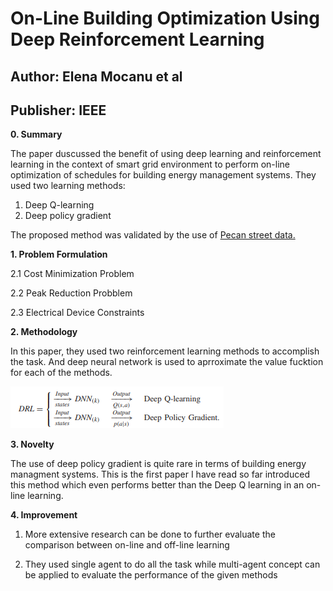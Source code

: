 # On-Line Building Optimization Using Deep Reinforcement Learning 

## Author: Elena Mocanu et al 
## Publisher: IEEE 

**0. Summary**

The paper duscussed the benefit of using deep learning and reinforcement learning in the context of smart grid environment to perform on-line optimization of schedules for building energy management systems. They used two learning methods: 

1. Deep Q-learning 
2. Deep policy gradient 

The proposed method was validated by the use of [Pecan street data.](https://www.pecanstreet.org/)

**1. Problem Formulation** 

2.1 Cost Minimization Problem 

2.2 Peak Reduction Probblem 

2.3 Electrical Device Constraints 

**2. Methodology** 

In this paper, they used two reinforcement learning methods to accomplish the task. And deep neural network is used to aprroximate the value fucktion for each of the methods. 

![](https://github.com/mdshohrabhossain/research-materials-/blob/master/Figures/paper2.1.PNG)

**3. Novelty** 

The use of deep policy gradient is quite rare in terms of building energy managment systems. This is the first paper I have read so far introduced this method which even performs better than the Deep Q learning in an on-line learning. 

**4. Improvement** 

1. More extensive research can be done to further evaluate the comparison between on-line and off-line learning

2. They used single agent to do all the task while multi-agent concept can be applied to evaluate the performance of the given methods 
